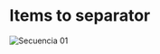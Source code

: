 # Items to separator

![Secuencia 01](https://user-images.githubusercontent.com/48905875/158552951-f4698a60-f9ee-4b23-bcc2-2f55daee56dd.gif)
